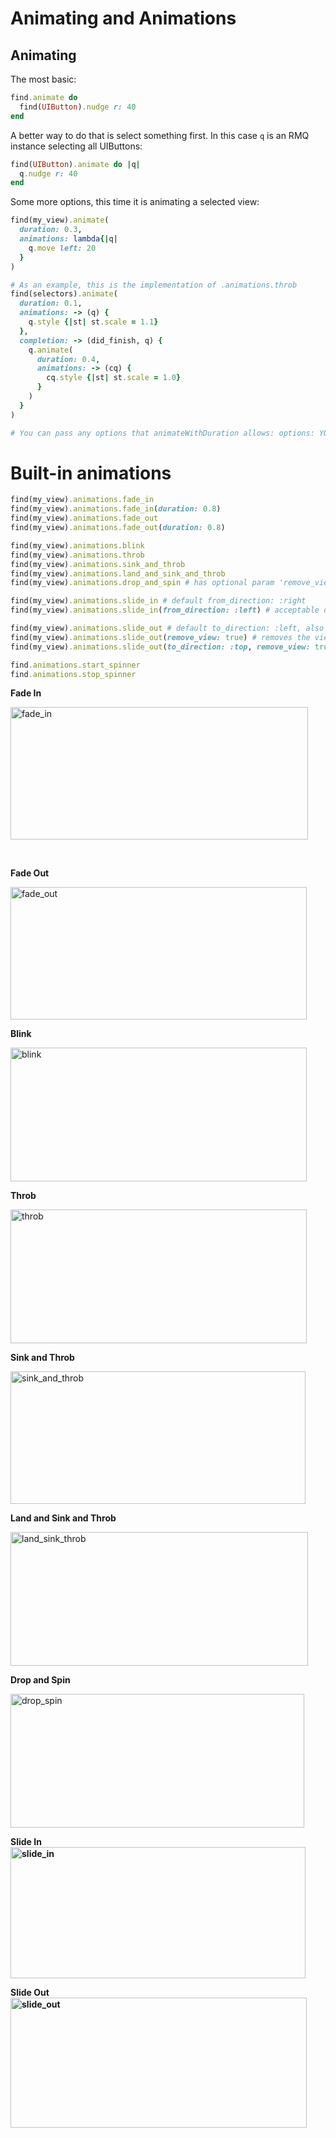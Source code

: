 # Animating and Animations

## Animating

The most basic:

```ruby
find.animate do
  find(UIButton).nudge r: 40
end
```

A better way to do that is select something first. In this case `q` is an RMQ instance selecting all UIButtons:

```ruby
find(UIButton).animate do |q|
  q.nudge r: 40
end
```
Some more options, this time it is animating a selected view:

```ruby
find(my_view).animate(
  duration: 0.3,
  animations: lambda{|q|
    q.move left: 20
  }
)
```

```ruby
# As an example, this is the implementation of .animations.throb
find(selectors).animate(
  duration: 0.1,
  animations: -> (q) {
    q.style {|st| st.scale = 1.1}
  },
  completion: -> (did_finish, q) {
    q.animate(
      duration: 0.4,
      animations: -> (cq) {
        cq.style {|st| st.scale = 1.0}
      }
    )
  }
)

# You can pass any options that animateWithDuration allows: options: YOUR_OPTIONS
```

# Built-in animations

```ruby
find(my_view).animations.fade_in
find(my_view).animations.fade_in(duration: 0.8)
find(my_view).animations.fade_out
find(my_view).animations.fade_out(duration: 0.8)

find(my_view).animations.blink
find(my_view).animations.throb
find(my_view).animations.sink_and_throb
find(my_view).animations.land_and_sink_and_throb
find(my_view).animations.drop_and_spin # has optional param 'remove_view: true'

find(my_view).animations.slide_in # default from_direction: :right
find(my_view).animations.slide_in(from_direction: :left) # acceptable directions :left, :right, :top, :bottom

find(my_view).animations.slide_out # default to_direction: :left, also accepts :right, :top, and :bottom
find(my_view).animations.slide_out(remove_view: true) # removes the view from superview after animation
find(my_view).animations.slide_out(to_direction: :top, remove_view: true) #combining options example

find.animations.start_spinner
find.animations.stop_spinner
```

<strong>Fade In</strong>

<img class="alignnone size-full wp-image-177" src="http://ir_wp.s3.amazonaws.com/wp-content/uploads/sites/19/2014/05/fade_in.gif" alt="fade_in" width="476" height="212" />

&nbsp;

<strong>Fade Out</strong>

<img class="alignnone size-full wp-image-178" src="http://ir_wp.s3.amazonaws.com/wp-content/uploads/sites/19/2014/05/fade_out.gif" alt="fade_out" width="474" height="212" />

<strong>Blink</strong>

<img class="alignnone size-full wp-image-179" src="http://ir_wp.s3.amazonaws.com/wp-content/uploads/sites/19/2014/05/blink.gif" alt="blink" width="474" height="214" />

<strong>Throb</strong>

<img class="alignnone size-full wp-image-180" src="http://ir_wp.s3.amazonaws.com/wp-content/uploads/sites/19/2014/05/throb.gif" alt="throb" width="474" height="214" />

<strong>Sink and Throb</strong>

<img class="alignnone size-full wp-image-181" src="http://ir_wp.s3.amazonaws.com/wp-content/uploads/sites/19/2014/05/sink_and_throb.gif" alt="sink_and_throb" width="472" height="212" />

<strong>Land and Sink and Throb</strong>

<img class="alignnone size-full wp-image-182" src="http://ir_wp.s3.amazonaws.com/wp-content/uploads/sites/19/2014/05/land_sink_throb.gif" alt="land_sink_throb" width="476" height="214" />

<strong>Drop and Spin</strong>

<img class="alignnone size-full wp-image-183" src="http://ir_wp.s3.amazonaws.com/wp-content/uploads/sites/19/2014/05/drop_spin.gif" alt="drop_spin" width="470" height="214" />

<strong>Slide In
<img class="alignnone size-full wp-image-207" src="http://ir_wp.s3.amazonaws.com/wp-content/uploads/sites/19/2014/05/slide_in.gif" alt="slide_in" width="472" height="210" />
</strong>

<strong>Slide Out
<a href="http://ir_wp.s3.amazonaws.com/wp-content/uploads/sites/19/2014/05/slide_out.gif"><img class="alignnone size-full wp-image-208" src="http://ir_wp.s3.amazonaws.com/wp-content/uploads/sites/19/2014/05/slide_out.gif" alt="slide_out" width="474" height="208" /></a>
</strong>
